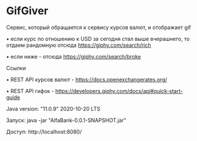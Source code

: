 # GifGiver

Cервис, который обращается к сервису курсов валют, и отображает gif

• если курс по отношению к USD за сегодня стал выше вчерашнего, то отдаем рандомную отсюда https://giphy.com/search/rich

• если ниже - отсюда https://giphy.com/search/broke

Ссылки

• REST API курсов валют - https://docs.openexchangerates.org/

• REST API гифок - https://developers.giphy.com/docs/api#quick-start-guide

Java version:
  "11.0.9" 2020-10-20 LTS

Запуск:
  java -jar "AlfaBank-0.0.1-SNAPSHOT.jar"

Доступ:
  http://localhost:8080/

